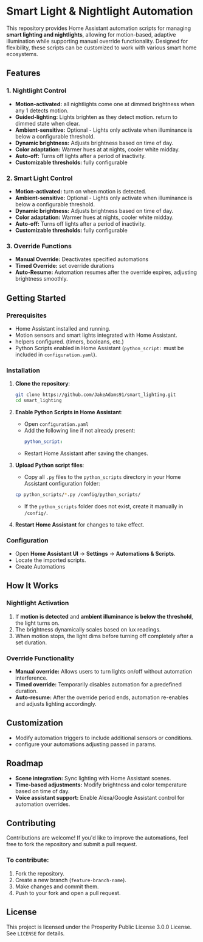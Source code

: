 # Smart Light & Nightlight Automation

This repository provides Home Assistant automation scripts for managing **smart lighting and nightlights**, allowing for motion-based, adaptive illumination while supporting manual override functionality. Designed for flexibility, these scripts can be customized to work with various smart home ecosystems.

## Features

### **1. Nightlight Control**
- **Motion-activated:** all nightlights come one at dimmed brightness when any 1 detects motion.
- **Guided-lighting:** Lights brighten as they detect motion. return to dimmed state when clear.
- **Ambient-sensitive:** Optional - Lights only activate when illuminance is below a configurable threshold.
- **Dynamic brightness:** Adjusts brightness based on time of day.
- **Color adaptation:** Warmer hues at at nights, cooler white midday.
- **Auto-off:** Turns off lights after a period of inactivity.
- **Customizable thresholds:** fully configurable

### **2. Smart Light Control**
- **Motion-activated:** turn on when motion is detected.
- **Ambient-sensitive:** Optional - Lights only activate when illuminance is below a configurable threshold.
- **Dynamic brightness:** Adjusts brightness based on time of day.
- **Color adaptation:** Warmer hues at nights, cooler white midday.
- **Auto-off:** Turns off lights after a period of inactivity.
- **Customizable thresholds:** fully configurable

### **3. Override Functions**

- **Manual Override:** Deactivates specified automations
- **Timed Override:** set override durations
- **Auto-Resume:** Automation resumes after the override expires, adjusting brightness smoothly.

## Getting Started

### **Prerequisites**

- Home Assistant installed and running.
- Motion sensors and smart lights integrated with Home Assistant.
- helpers configured. (timers, booleans, etc.)
- Python Scripts enabled in Home Assistant (`python_script:` must be included in `configuration.yaml`).

### **Installation**

1. **Clone the repository**:
   ```sh
   git clone https://github.com/JakeAdams91/smart_lighting.git
   cd smart_lighting
   ```

2. **Enable Python Scripts in Home Assistant**:
   - Open `configuration.yaml`
   - Add the following line if not already present:
     ```yaml
     python_script:
     ```
   - Restart Home Assistant after saving the changes.

3. **Upload Python script files**:
   - Copy all `.py` files to the `python_scripts` directory in your Home Assistant configuration folder:
   ```sh
   cp python_scripts/*.py /config/python_scripts/
   ```
   - If the `python_scripts` folder does not exist, create it manually in `/config/`.

4. **Restart Home Assistant** for changes to take effect.

### **Configuration**

- Open **Home Assistant UI** → **Settings** → **Automations & Scripts**.
- Locate the imported scripts.
- Create Automations

## How It Works

### **Nightlight Activation**

1. If **motion is detected** and **ambient illuminance is below the threshold**, the light turns on.
2. The brightness dynamically scales based on lux readings.
3. When motion stops, the light dims before turning off completely after a set duration.

### **Override Functionality**

- **Manual override:** Allows users to turn lights on/off without automation interference.
- **Timed override:** Temporarily disables automation for a predefined duration.
- **Auto-resume:** After the override period ends, automation re-enables and adjusts lighting accordingly.

## Customization

- Modify automation triggers to include additional sensors or conditions.
- configure your automations adjusting passed in params. 

## Roadmap

- **Scene integration:** Sync lighting with Home Assistant scenes.
- **Time-based adjustments:** Modify brightness and color temperature based on time of day.
- **Voice assistant support:** Enable Alexa/Google Assistant control for automation overrides.

## Contributing

Contributions are welcome! If you'd like to improve the automations, feel free to fork the repository and submit a pull request.

### **To contribute:**

1. Fork the repository.
2. Create a new branch (`feature-branch-name`).
3. Make changes and commit them.
4. Push to your fork and open a pull request.

## License
This project is licensed under the Prosperity Public License 3.0.0 License. See `LICENSE` for details.

